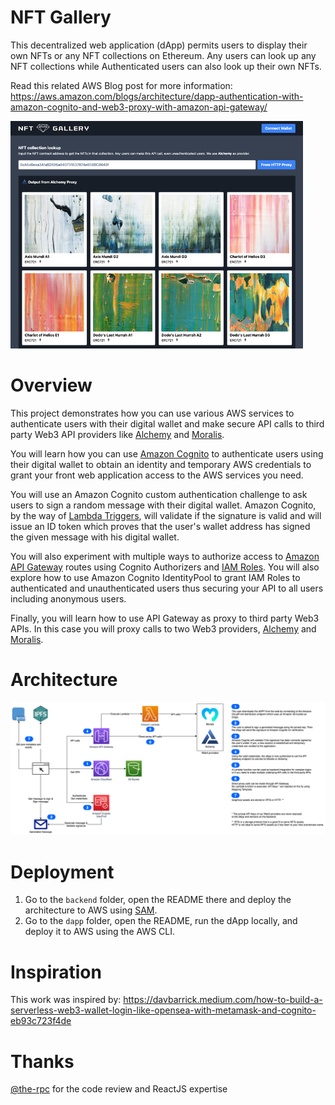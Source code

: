 # NFT Gallery

This decentralized web application (dApp) permits users to display their own NFTs or any NFT collections on Ethereum. 
Any users can look up any NFT collections while Authenticated users can also look up their own NFTs.

Read this related AWS Blog post for more information: https://aws.amazon.com/blogs/architecture/dapp-authentication-with-amazon-cognito-and-web3-proxy-with-amazon-api-gateway/

![Preview](images/preview.png)

# Overview

This project demonstrates how you can use various AWS services to authenticate users with their digital wallet and make secure API calls to third party Web3 API providers like [Alchemy](https://www.alchemy.com/) and [Moralis](https://moralis.io/). 

You will learn how you can use [Amazon Cognito](https://aws.amazon.com/cognito/) to authenticate users using their digital wallet to obtain an identity and temporary AWS credentials to grant your front web application access to the AWS services you need.

You will use an Amazon Cognito custom authentication challenge to ask users to sign a random message with their digital wallet. Amazon Cognito, by the way of [Lambda Triggers](https://docs.aws.amazon.com/cognito/latest/developerguide/cognito-user-identity-pools-working-with-aws-lambda-triggers.html), will validate if the signature is valid and will issue an ID token which proves that the user's wallet address has signed the given message with his digital wallet.

You will also experiment with multiple ways to authorize access to [Amazon API Gateway](https://aws.amazon.com/api-gateway/) routes using Cognito Authorizers and [IAM Roles](https://docs.aws.amazon.com/cognito/latest/developerguide/iam-roles.html). You will also explore how to use Amazon Cognito IdentityPool to grant IAM Roles to authenticated and unauthenticated users thus securing your API to all users including anonymous users.

Finally, you will learn how to use API Gateway as proxy to third party Web3 APIs. In this case you will proxy calls to two Web3 providers, [Alchemy](https://www.alchemy.com/) and [Moralis](https://moralis.io/).

# Architecture 

![Architecture](images/architecture.png)

# Deployment

1. Go to the `backend` folder, open the README there and deploy the architecture to AWS using [SAM](https://aws.amazon.com/serverless/sam/).
2. Go to the `dapp` folder, open the README, run the dApp locally, and deploy it to AWS using the AWS CLI.

# Inspiration

This work was inspired by: https://davbarrick.medium.com/how-to-build-a-serverless-web3-wallet-login-like-opensea-with-metamask-and-cognito-eb93c723f4de

# Thanks

[@the-rpc](https://github.com/the-rpc) for the code review and ReactJS expertise
